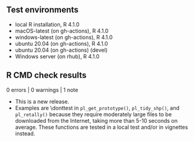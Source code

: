 ## Test environments
* local R installation, R 4.1.0
* macOS-latest (on gh-actions), R 4.1.0
* windows-latest (on gh-actions), R 4.1.0
* ubuntu 20.04 (on gh-actions), R 4.1.0
* ubuntu 20.04 (on gh-actions) (devel)
* Windows server (on rhub), R 4.1.0

## R CMD check results

0 errors | 0 warnings | 1 note

* This is a new release.
* Examples are \donttest in `pl_get_prototype()`, `pl_tidy_shp()`, and
`pl_retally()` because they require moderately large files to be downloaded from
the Internet, taking more than 5-10 seconds on average. These functions are
tested in a local test and/or in vignettes instead.
